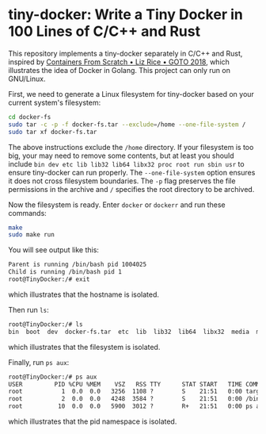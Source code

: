 # tiny-docker: Write a Tiny Docker in 100 Lines of C/C++ and Rust

This repository implements a tiny-docker separately in C/C++ and Rust, inspired by [Containers From Scratch • Liz Rice • GOTO 2018](https://www.youtube.com/watch?app=desktop&v=8fi7uSYlOdc&feature=youtu.be), which illustrates the idea of Docker in Golang. This project can only run on GNU/Linux.

First, we need to generate a Linux filesystem for tiny-docker based on your current system's filesystem:
```sh
cd docker-fs
sudo tar -c -p -f docker-fs.tar --exclude=/home --one-file-system /
sudo tar xf docker-fs.tar
```
The above instructions exclude the `/home` directory. If your filesystem is too big, your may need to remove some contents, but at least you should include `bin dev etc lib lib32 lib64 libx32 proc root run sbin usr` to ensure tiny-docker can run properly. The `--one-file-system` option ensures it does not cross filesystem boundaries. The `-p` flag preserves the file permissions in the archive and `/` specifies the root directory to be archived.

Now the filesystem is ready. Enter `docker` or `dockerr` and run these commands:
```sh
make 
sudo make run
```
You will see output like this:
```txt
Parent is running /bin/bash pid 1004025
Child is running /bin/bash pid 1
root@TinyDocker:/# exit
```
which illustrates that the hostname is isolated.

Then run `ls`:
```txt
root@TinyDocker:/# ls
bin  boot  dev  docker-fs.tar  etc  lib  lib32  lib64  libx32  media  mnt  opt  proc  root  run  sbin  srv  sys  tmp  usr  var
```
which illustrates that the filesystem is isolated.

Finally, run `ps aux`:
```txt
root@TinyDocker:/# ps aux
USER         PID %CPU %MEM    VSZ   RSS TTY      STAT START   TIME COMMAND
root           1  0.0  0.0   3256  1108 ?        S    21:51   0:00 target/release/dockerr run /bin/bash
root           2  0.0  0.0   4248  3584 ?        S    21:51   0:00 /bin/bash
root          10  0.0  0.0   5900  3012 ?        R+   21:51   0:00 ps aux
```
which illustrates that the pid namespace is isolated.

